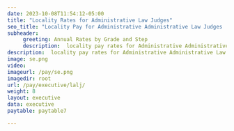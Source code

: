 ```yaml
---
date: 2023-10-08T11:54:12-05:00
title: "Locality Rates for Administrative Law Judges"
seo_title: "Locality Pay for Administrative Administrative Law Judges | Federal ALJ Salaries "
subheader:
     greeting: Annual Rates by Grade and Step
     description:  locality pay rates for Administrative Administrative Law Judges (ALJs) in the federal government. Understand how locality affects ALJ salaries.
description:  locality pay rates for Administrative Administrative Law Judges (ALJs) in the federal government. Understand how locality affects ALJ salaries.
image: se.png
video: 
imageurl: /pay/se.png
imagedir: root
url: /pay/executive/lalj/
weight: 8
layout: executive
data: executive
paytable: paytable7

---
```

